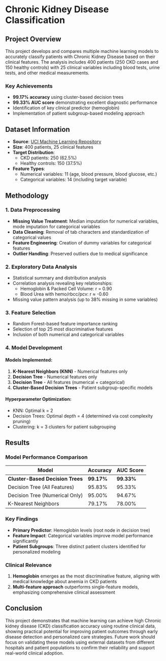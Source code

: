 # Chronic Kidney Disease Classification

## Project Overview

This project develops and compares multiple machine learning models to accurately classify patients with Chronic Kidney Disease based on their clinical features. The analysis includes 400 patients (250 CKD cases and 150 healthy controls) with 25 clinical variables including blood tests, urine tests, and other medical measurements.

### Key Achievements
- **99.17% accuracy** using cluster-based decision trees
- **99.33% AUC score** demonstrating excellent diagnostic performance
- Identification of key clinical predictor (hemoglobin)
- Implementation of patient subgroup-based modeling approach

## Dataset Information

- **Source**: [UCI Machine Learning Repository](https://archive.ics.uci.edu/dataset/336/chronic+kidney+disease)
- **Size**: 400 patients, 25 clinical features
- **Target Distribution**: 
  - CKD patients: 250 (62.5%)
  - Healthy controls: 150 (37.5%)
- **Feature Types**: 
  - Numerical variables: 11 (age, blood pressure, blood glucose, etc.)
  - Categorical variables: 14 (including target variable)

## Methodology

### 1. Data Preprocessing
- **Missing Value Treatment**: Median imputation for numerical variables, mode imputation for categorical variables
- **Data Cleaning**: Removal of tab characters and standardization of categorical values
- **Feature Engineering**: Creation of dummy variables for categorical features
- **Outlier Handling**: Preserved outliers due to medical significance

### 2. Exploratory Data Analysis
- Statistical summary and distribution analysis
- Correlation analysis revealing key relationships:
  - Hemoglobin & Packed Cell Volume: r = 0.90
  - Blood Urea with hemo/rbcc/pcv: r ≈ -0.60
- Missing value pattern analysis (up to 38% missing in some variables)

### 3. Feature Selection
- Random Forest-based feature importance ranking
- Selection of top 25 most discriminative features
- Inclusion of both numerical and categorical variables

### 4. Model Development

#### Models Implemented:
1. **K-Nearest Neighbors (KNN)** - Numerical features only
2. **Decision Tree** - Numerical features only  
3. **Decision Tree** - All features (numerical + categorical)
4. **Cluster-Based Decision Trees** - Patient subgroup-specific models

#### Hyperparameter Optimization:
- KNN: Optimal k = 2
- Decision Trees: Optimal depth = 4 (determined via cost complexity pruning)
- Clustering: k = 3 clusters for patient subgrouping

## Results

### Model Performance Comparison

| Model | Accuracy | AUC Score |
|-------|----------|-----------|
| **Cluster-Based Decision Trees** | **99.17%** | **99.33%** |
| Decision Tree (All Features) | 95.83% | 95.33% |
| Decision Tree (Numerical Only) | 95.00% | 94.67% |
| K-Nearest Neighbors | 79.17% | 78.00% |

### Key Findings
- **Primary Predictor**: Hemoglobin levels (root node in decision tree)
- **Feature Impact**: Categorical variables improve model performance significantly
- **Patient Subgroups**: Three distinct patient clusters identified for personalized modeling

### Clinical Relevance
1. **Hemoglobin** emerges as the most discriminative feature, aligning with medical knowledge about anemia in CKD patients
2. **Multi-feature approach** outperforms single-feature models, emphasizing comprehensive clinical assessment

## Conclusion
This project demonstrates that machine learning can achieve high Chronic kidney disease (CKD) classification accuracy using routine clinical data, showing practical potential for improving patient outcomes through early disease detection and personalized care strategies. Future work should focus on validating these models using external datasets from different hospitals and patient populations to confirm their reliability and support real-world clinical adoption.
